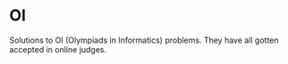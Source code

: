 # OI
Solutions to OI (Olympiads in Informatics) problems. They have all gotten accepted in online judges.
